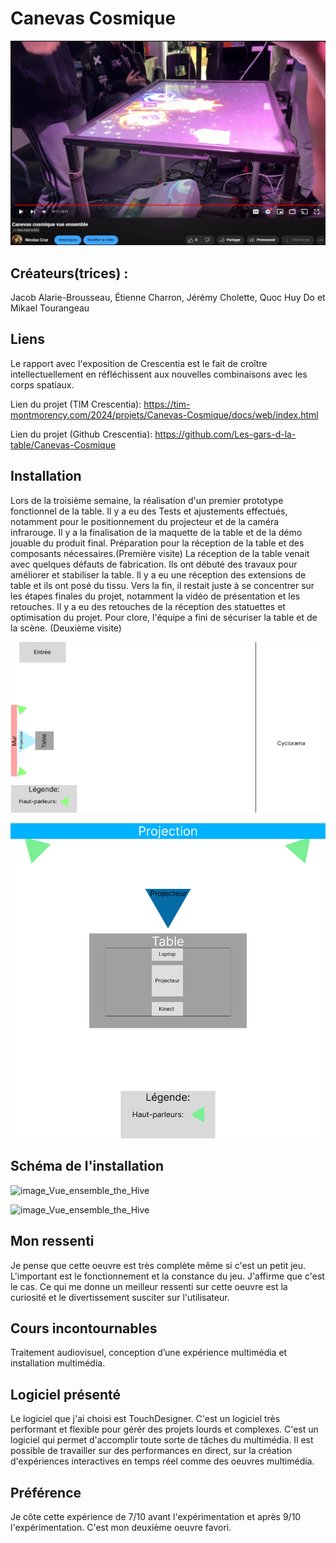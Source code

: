 # Canevas Cosmique

[![Canevas cosmique vue ensemble](https://github.com/PerformX2/H24_V11_inspirations_CRUZ/blob/989522648849cacf4cf5d91b01900125f5e392f1/Crescentia/Crescentia_Canevas_Cosmique/Medias/Canevas_cosmique_vue_ensemble.png)](https://www.youtube.com/watch?v=UKHRZihT_z8&list=PLcwpEbanae5KS6LFHpLidNVjHQ6Q0F_Oa)

## Créateurs(trices) :
Jacob Alarie-Brousseau, Étienne Charron, Jérémy Cholette, Quoc Huy Do et Mikael Tourangeau 


## Liens
Le rapport avec l'exposition de Crescentia est le fait de croître intellectuellement en réfléchissent aux nouvelles combinaisons avec les corps spatiaux.

Lien du projet (TIM Crescentia):
https://tim-montmorency.com/2024/projets/Canevas-Cosmique/docs/web/index.html

Lien du projet (Github Crescentia):
https://github.com/Les-gars-d-la-table/Canevas-Cosmique


## Installation 
Lors de la troisième semaine, la réalisation d'un premier prototype fonctionnel de la table. Il y a eu des Tests et ajustements effectués, notamment pour le positionnement du projecteur et de la caméra infrarouge. Il y a la finalisation de la maquette de la table et de la démo jouable du produit final. Préparation pour la réception de la table et des composants nécessaires.(Première visite) La réception de la table venait avec quelques défauts de fabrication. Ils ont débuté des travaux pour améliorer et stabiliser la table. Il y a eu une réception des extensions de table et ils ont posé du tissu. Vers la fin, il restait juste à se concentrer sur les étapes finales du projet, notamment la vidéo de présentation et les retouches. Il y a eu des retouches de la réception des statuettes et optimisation du projet. Pour clore, l'équipe a fini de sécuriser la table et de la scène. (Deuxième visite)

![Canevas_cosmique_plantation grand studio Final](Medias/Canevas_cosmique_plantationGrandStudioFinal.png)

![Canevas_cosmique_plantation Final.png](Medias/Canevas_cosmique_plantationFinal.png)


## Schéma de l'installation

![image_Vue_ensemble_the_Hive](Medias/Vue_ensemble_the_Hive.JPG)

![image_Vue_ensemble_the_Hive](Medias/Vue_ensemble_the_Hive.JPG)


## Mon ressenti
Je pense que cette oeuvre est très complète même si c'est un petit jeu. L'important est le fonctionnement et la constance du jeu. J'affirme que c'est le cas. Ce qui me donne un meilleur ressenti sur cette oeuvre est la curiosité et le divertissement susciter sur l'utilisateur.


## Cours incontournables
Traitement audiovisuel, conception d’une expérience multimédia et installation multimédia.


## Logiciel présenté
Le logiciel que j'ai choisi est TouchDesigner. C'est un logiciel très performant et flexible pour gérér des projets lourds et complexes. C'est un logiciel qui permet d'accomplir toute sorte de tâches du multimédia. Il est possible de travailler sur des performances en direct, sur la création d'expériences interactives en temps réel comme des oeuvres multimédia. 


## Préférence
Je côte cette expérience de 7/10 avant l'expérimentation et après 9/10 l'expérimentation. C'est mon deuxième oeuvre favori. 
